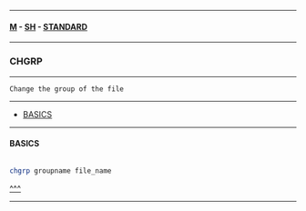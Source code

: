 
---

#### [M](https://github.com/ttltrk/TTT/blob/master/menu.md) - [SH](https://github.com/ttltrk/TTT/blob/master/SH/SH.md) - [STANDARD](https://github.com/ttltrk/TTT/blob/master/SH/STANDARD/STANDARD.md)

---

### CHGRP

---

```
Change the group of the file
```

---

* [BASICS](#BASICS)

---

#### BASICS

```

```

```sh
chgrp groupname file_name
```

[^^^](#CHGRP)

---

